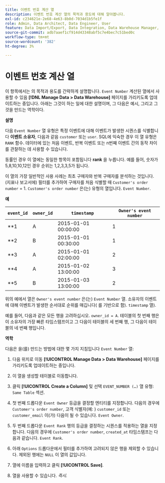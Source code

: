 ```yaml
---
title: 이벤트 번호 계산 열
description: 이벤트 번호 계산 열의 목적과 용도에 대해 알아봅니다.
exl-id: c234621e-2e68-4e63-8b0d-7034d1b5fe1f
role: Admin, Data Architect, Data Engineer, User
feature: Data Import/Export, Data Integration, Data Warehouse Manager, Commerce Tables
source-git-commit: adb7aaef1cf914d43348abf5c7e4bec7c51bed0c
workflow-type: tm+mt
source-wordcount: '382'
ht-degree: 3%

---
```


# 이벤트 번호 계산 열

이 항목에서는 의 목적과 용도를 간략하게 설명합니다. `Event Number` 계산된 열에서 사용할 수 있음 **[!DNL Manage Data > Data Warehouse]** 페이지를 가리키도록 업데이트하는 중입니다. 아래는 그것이 하는 일에 대한 설명이며, 그 다음은 예시, 그리고 그것을 만드는 역학이다.

**설명**

다음 `Event Number` 열 유형은 특정 이벤트에 대해 이벤트가 발생한 시퀀스를 식별합니다 **이벤트 소유자**, 다음과 같음 `customer` 또는 `user`. SQL에 익숙한 경우 이 열 유형은 `RANK` 함수. 데이터에 있는 처음 이벤트, 반복 이벤트 또는 n번째 이벤트 간의 동작 차이를 관찰하는 데 사용할 수 있습니다.

동률인 경우 이 열에는 동일한 항목이 포함됩니다 **rank** 을 누릅니다. 예를 들어, 숫자가 5,8,10,10,12인 경우 순위는 1,2,3,3,5가 됩니다.

이 열의 가장 일반적인 사용 사례는 최초 구매자와 반복 구매자를 분석하는 것입니다. (지표나 보고서에) 필터를 추가하여 구매자를 처음 식별할 때 `Customer's order number` = 1. `Customer's order number` 은(는) 유형의 열입니다. `Event Number`.

**예**

| **`event_id`** | **`owner_id`** | **`timestamp`** | **`Owner's event number`** |
|--- |--- |--- |--- |
| **1 | A | 2015-01-01 00:00:00 | 1 |
| **2 | B | 2015-01-01 00:30:00 | 1 |
| **3 | A | 2015-01-01 02:00:00 | 2 |
| **4 | A | 2015-01-02 13:00:00 | 3 |
| **5 | B | 2015-01-03 13:00:00 | 2 |

위의 예에서 열은 `Owner's event number` 은(는) `Event Number` 열. 소유자의 이벤트에 대해 이벤트가 발생한 순서대로 순위를 매깁니다( 를 기반으로 함). `timestamp` 열).

예를 들어, 다음과 같은 모든 행을 고려하십시오. `owner_id = A`. 테이블의 첫 번째 행은 이 소유자의 가장 빠른 타임스탬프이고 그 다음이 테이블의 세 번째 행, 그 다음이 테이블의 네 번째 행입니다.

**역학**

다음은 을(를) 만드는 방법에 대한 몇 가지 지침입니다 `Event Number` 열:

1. 다음 위치로 이동 **[!UICONTROL Manage Data > Data Warehouse]** 페이지를 가리키도록 업데이트하는 중입니다.

1. 이 열을 생성할 테이블로 이동합니다.

1. 클릭 **[!UICONTROL Create a Column]** 및 선택 `EVENT_NUMBER (…)` 열 유형: `Same Table` 섹션.

1. 첫 번째 드롭다운 `Event Owner` 등급을 결정할 엔티티를 지정합니다. 다음의 경우에 `Customer's order number`, 고객 식별자(예: ) `customer_id` 또는 `customer_email` 이(가) 다음이 될 수 있습니다. `Event Owner`.

1. 두 번째 드롭다운 `Event Rank` 행의 등급을 결정하는 시퀀스를 적용하는 열을 지정합니다. 다음의 경우에 `Customer's order number`, `created_at` 타임스탬프는 다음과 같습니다. `Event Rank`.

1. 아래 `Options` 드롭다운에서 필터를 추가하여 고려되지 않은 행을 제외할 수 있습니다. 제외된 행에는 `NULL` 이 열의 값입니다.

1. 열에 이름을 입력하고 클릭 **[!UICONTROL Save]**.

1. 열을 사용할 수 있습니다. _즉시._

